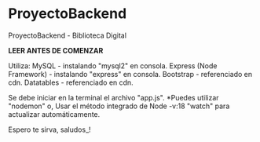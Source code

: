# ProyectoBackend
ProyectoBackend - Biblioteca Digital

  **LEER ANTES DE COMENZAR**

  Utiliza:
    MySQL - instalando "mysql2" en consola.
    Express (Node Framework) - instalando "express" en consola.
    Bootstrap - referenciado en cdn.
    Datatables - referenciado en cdn.
  
  Se debe iniciar en la terminal el archivo "app.js".
  *Puedes utilizar "nodemon" o,
  Usar el método integrado de Node -v:18 "watch" para actualizar automáticamente.

Espero te sirva, saludos_!
